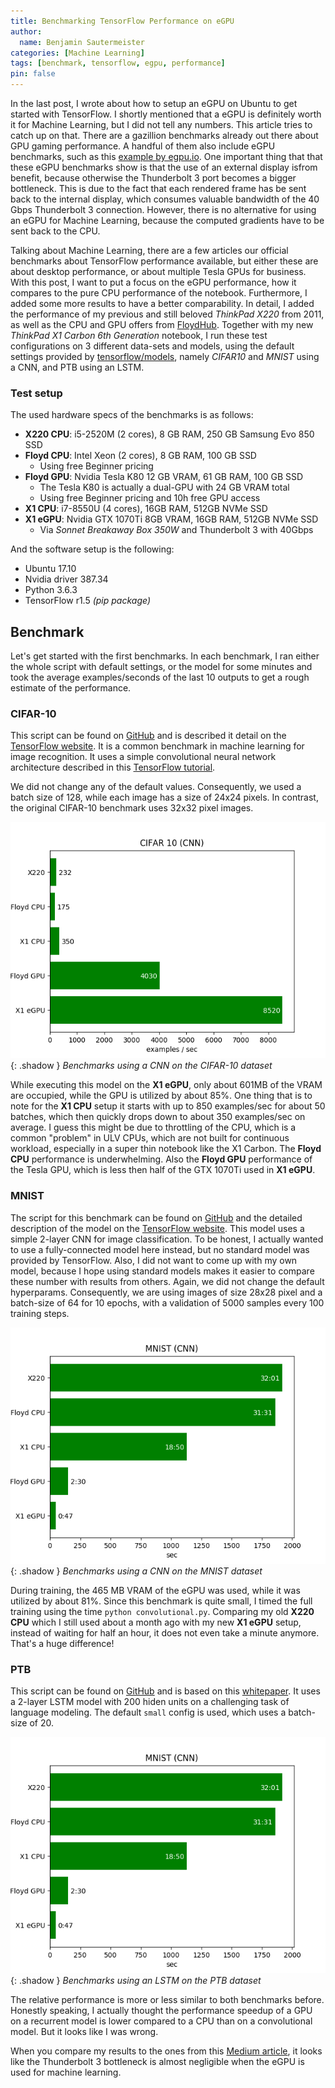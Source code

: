 ```yaml
---
title: Benchmarking TensorFlow Performance on eGPU
author:
  name: Benjamin Sautermeister
categories: [Machine Learning]
tags: [benchmark, tensorflow, egpu, performance]
pin: false
---
```


In the last post, I wrote about how to setup an eGPU on Ubuntu to get started with TensorFlow. I shortly mentioned that a eGPU
is definitely worth it for Machine Learning, but I did not tell any numbers. This article tries to catch up on that. 
There are a gazillion benchmarks already out there about GPU gaming performance. A handful of them also include eGPU benchmarks,
such as this [example by egpu.io](https://egpu.io/forums/mac-setup/pcie-slot-dgpu-vs-thunderbolt-3-egpu-internal-display-test/).
One important thing that that these eGPU benchmarks show is that the use of an external display isfrom benefit, 
because otherwise the Thunderbolt 3 port becomes a bigger bottleneck. 
This is due to the fact that each rendered frame has be sent back to the internal display, which consumes valuable bandwidth of
the 40 Gbps Thunderbolt 3 connection. However, there is no alternative for using an eGPU for Machine Learning, 
because the computed gradients have to be sent back to the CPU.

Talking about Machine Learning, there are a few articles our official benchmarks about TensorFlow performance available, 
but either these are about desktop performance, or about multiple Tesla GPUs for business. With this post, 
I want to put a focus on the eGPU performance, how it compares to the pure CPU performance of the notebook. 
Furthermore, I added some more results to have a better comparability. In detail, I added the performance of my previous
and still beloved *ThinkPad X220* from 2011, as well as the CPU and GPU offers from [FloydHub](https://www.floydhub.com/). 
Together with my new *ThinkPad X1 Carbon 6th Generation* notebook, I run these test configurations on 3 different data-sets and models, 
using the default settings provided by [tensorflow/models](https://github.com/tensorflow/models),
namely *CIFAR10* and *MNIST* using a CNN, and PTB using an LSTM.

### Test setup

The used hardware specs of the benchmarks is as follows:

- **X220 CPU**: i5-2520M (2 cores), 8 GB RAM, 250 GB Samsung Evo 850 SSD
- **Floyd CPU**: Intel Xeon (2 cores), 8 GB RAM, 100 GB SSD
    - Using free Beginner pricing
- **Floyd GPU**: Nvidia Tesla K80 12 GB VRAM, 61 GB RAM, 100 GB SSD
  - The Tesla K80 is actually a dual-GPU with 24 GB VRAM total
  - Using free Beginner pricing and 10h free GPU access
- **X1 CPU**: i7-8550U (4 cores), 16GB RAM, 512GB NVMe SSD
- **X1 eGPU**: Nvidia GTX 1070Ti 8GB VRAM, 16GB RAM, 512GB NVMe SSD
  - Via *Sonnet Breakaway Box 350W* and Thunderbolt 3 with 40Gbps

And the software setup is the following:

- Ubuntu 17.10
- Nvidia driver 387.34
- Python 3.6.3
- TensorFlow r1.5 *(pip package)*

## Benchmark

Let's get started with the first benchmarks. In each benchmark, I ran either the whole script with default settings,
or the model for some minutes and took the average examples/seconds of the last 10 outputs to get a rough estimate
of the performance.

### CIFAR-10

This script can be found on [GitHub](https://github.com/tensorflow/models/tree/master/tutorials/image/cifar10)
and is described it detail on the [TensorFlow website](https://www.tensorflow.org/datasets/catalog/cifar10). 
It is a common benchmark in machine learning for image recognition. It uses a simple convolutional neural network architecture
described in this [TensorFlow tutorial](https://www.tensorflow.org/tutorials/deep_cnn#model_prediction).

We did not change any of the default values. Consequently, we used a batch size of 128, while each image has a size of 24x24 pixels.
In contrast, the original CIFAR-10 benchmark uses 32x32 pixel images.

![CIFAR-10](/assets/images/posts/2018/CIFAR10.png){: .shadow }
_Benchmarks using a CNN on the CIFAR-10 dataset_

While executing this model on the **X1 eGPU**, only about 601MB of the VRAM are occupied, while the GPU is utilized by about 85%. 
One thing that is to note for the **X1 CPU** setup it starts with up to 850 examples/sec for about 50 batches, 
which then quickly drops down to about 350 examples/sec on average. I guess this might be due to throttling of the CPU, 
which is a common "problem" in ULV CPUs, which are not built for continuous workload, especially in a super thin notebook
like the X1 Carbon. The **Floyd CPU** performance is underwhelming. Also the **Floyd GPU** performance of the Tesla GPU, 
which is less then half of the GTX 1070Ti used in **X1 eGPU**.

### MNIST

The script for this benchmark can be found on [GitHub](https://github.com/tensorflow/models/tree/master/tutorials/image/mnist)
and the detailed description of the model on the [TensorFlow website](https://www.tensorflow.org/tutorials/layers). 
This model uses a simple 2-layer CNN for image classification. To be honest, I actually wanted to use a fully-connected model
here instead, but no standard model was provided by TensorFlow. Also, I did not want to come up with my own model, 
because I hope using standard models makes it easier to compare these number with results from others. 
Again, we did not change the default hyperparams. Consequently, we are using images of size 28x28 pixel
and a batch-size of 64 for 10 epochs, with a validation of 5000 samples every 100 training steps.

![MNIST](/assets/images/posts/2018/MNIST.png){: .shadow }
_Benchmarks using a CNN on the MNIST dataset_

During training, the 465 MB VRAM of the eGPU was used, while it was utilized by about 81%. Since this benchmark is quite small,
I timed the full training using the time `python convolutional.py`. Comparing my old **X220 CPU** which I still used about
a month ago with my new **X1 eGPU** setup, instead of waiting for half an hour, it does not even take a minute anymore.
That's a huge difference!

### PTB

This script can be found on [GitHub](https://github.com/tensorflow/models/tree/master/tutorials/rnn/ptb) and is based on
this [whitepaper](http://arxiv.org/abs/1409.2329). It uses a 2-layer LSTM model with 200 hiden units on a challenging task of
language modeling. The default `small` config is used, which uses a batch-size of 20.

![PTB](/assets/images/posts/2018/MNIST.png){: .shadow }
_Benchmarks using an LSTM on the PTB dataset_

The relative performance is more or less similar to both benchmarks before. Honestly speaking, I actually thought
the performance speedup of a GPU on a recurrent model is lower compared to a CPU than on a convolutional model. 
But it looks like I was wrong.

When you compare my results to the ones from this
[Medium article](https://medium.com/@andriylazorenko/tensorflow-performance-test-cpu-vs-gpu-79fcd39170c),
it looks like the Thunderbolt 3 bottleneck is almost negligible when the eGPU is used for machine learning.